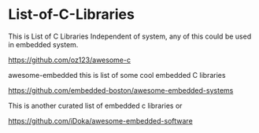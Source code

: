 # List-of-C-Libraries

This is List of C Libraries Independent of system, any of this could be used in embedded system.

https://github.com/oz123/awesome-c

awesome-embedded this is list of some cool embedded C libraries 

https://github.com/embedded-boston/awesome-embedded-systems

This is another curated list of embedded c libraries or 

https://github.com/iDoka/awesome-embedded-software

